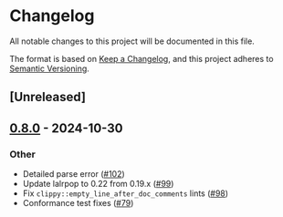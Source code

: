 # Changelog

All notable changes to this project will be documented in this file.

The format is based on [Keep a Changelog](https://keepachangelog.com/en/1.0.0/),
and this project adheres to [Semantic Versioning](https://semver.org/spec/v2.0.0.html).

## [Unreleased]

## [0.8.0](https://github.com/clarkmcc/cel-rust/compare/cel-parser-v0.7.1...cel-parser-v0.8.0) - 2024-10-30

### Other

- Detailed parse error ([#102](https://github.com/clarkmcc/cel-rust/pull/102))
- Update lalrpop to 0.22 from 0.19.x ([#99](https://github.com/clarkmcc/cel-rust/pull/99))
- Fix `clippy::empty_line_after_doc_comments` lints ([#98](https://github.com/clarkmcc/cel-rust/pull/98))
- Conformance test fixes ([#79](https://github.com/clarkmcc/cel-rust/pull/79))
